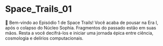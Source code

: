 # Space_Trails_01
👾 Bem-vindo ao Episódio 1 de Space Trails! Você acaba de pousar na Era I, após o colapso do Núcleo Sophia. Fragmentos do passado estão em suas mãos. Resta a você decifrá-los e iniciar uma jornada épica entre ciência, cosmologia e delírios computacionais.
